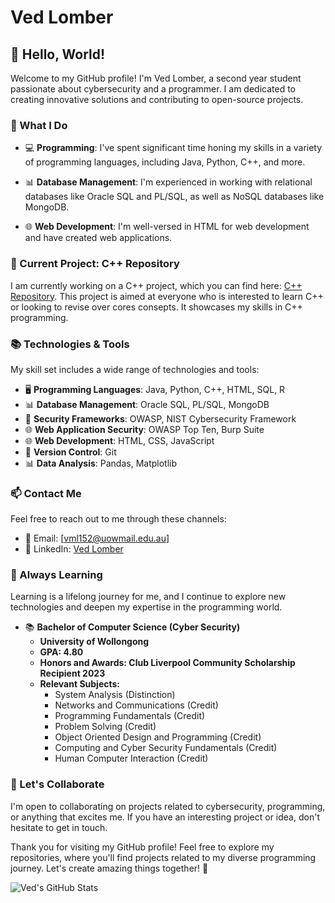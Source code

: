 # Ved Lomber

## 👋 Hello, World!

Welcome to my GitHub profile! I'm Ved Lomber, a second year student passionate about cybersecurity and a programmer. I am dedicated to creating innovative solutions and contributing to open-source projects.

### 🌟 What I Do
- 💻 **Programming**: I've spent significant time honing my skills in a variety of programming languages, including Java, Python, C++, and more.

- 📊 **Database Management**: I'm experienced in working with relational databases like Oracle SQL and PL/SQL, as well as NoSQL databases like MongoDB.

- 🌐 **Web Development**: I'm well-versed in HTML for web development and have created web applications.

### 🚀 Current Project: C++ Repository

I am currently working on a C++ project, which you can find here: [C++ Repository](https://github.com/Civilisedfire453/C-Plus-Plus). This project is aimed at everyone who is interested to learn C++ or looking to revise over cores consepts. It showcases my skills in C++ programming.

### 📚 Technologies & Tools

My skill set includes a wide range of technologies and tools:

- 🖥️ **Programming Languages**: Java, Python, C++, HTML, SQL, R
- 📊 **Database Management**: Oracle SQL, PL/SQL, MongoDB
- 🔐 **Security Frameworks**: OWASP, NIST Cybersecurity Framework
- 🌐 **Web Application Security**: OWASP Top Ten, Burp Suite
- 🌐 **Web Development**: HTML, CSS, JavaScript
- 💼 **Version Control**: Git
- 📊 **Data Analysis**: Pandas, Matplotlib


### 📫 Contact Me

Feel free to reach out to me through these channels:

- 📧 Email: [vml152@uowmail.edu.au]
- 💼 LinkedIn: [Ved Lomber](https://www.linkedin.com/in/ved-lomber-8150a1214/)


### 🌱 Always Learning

Learning is a lifelong journey for me, and I continue to explore new technologies and deepen my expertise in the programming world.


- 📚 **Bachelor of Computer Science (Cyber Security)**
  - **University of Wollongong**
  - **GPA: 4.80**
  - **Honors and Awards: Club Liverpool Community Scholarship Recipient 2023**
  - **Relevant Subjects:**
    - System Analysis (Distinction)
    - Networks and Communications (Credit)
    - Programming Fundamentals (Credit)
    - Problem Solving (Credit)
    - Object Oriented Design and Programming (Credit)
    - Computing and Cyber Security Fundamentals (Credit)
    - Human Computer Interaction (Credit)

### 🤝 Let's Collaborate

I'm open to collaborating on projects related to cybersecurity, programming, or anything that excites me. If you have an interesting project or idea, don't hesitate to get in touch.

Thank you for visiting my GitHub profile! Feel free to explore my repositories, where you'll find projects related to my diverse programming journey. Let's create amazing things together! 🚀

![Ved's GitHub Stats](https://github-readme-stats.vercel.app/api?username=Civilisedfire453&show_icons=true&theme=dark)

<!--
Optional: Add more badges or custom sections here if desired.
-->

